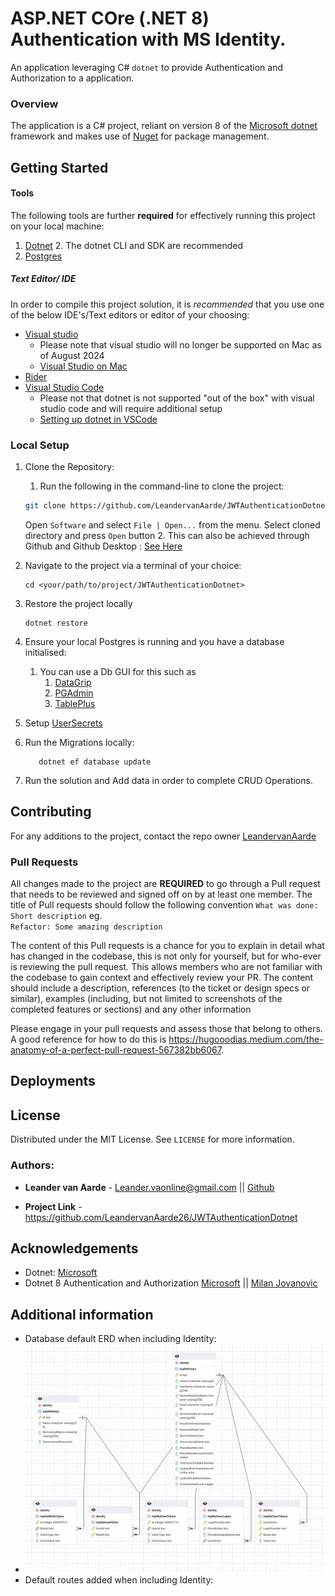 
# ASP.NET COre (.NET 8) Authentication with MS Identity. 


An application leveraging C# `dotnet` to provide Authentication and Authorization to a application. 

### Overview
The application is a C# project, reliant on version 8 of the [Microsoft dotnet](https://dotnet.microsoft.com/) framework and makes use of [Nuget](https://www.nuget.org/) for package management.

## Getting Started
#### Tools
The following tools are further **required** for effectively running this project on your local machine:
1. [Dotnet](https://dotnet.microsoft.com/)
   2. The dotnet CLI and SDK are recommended
2. [Postgres](https://www.postgresql.org/)

##### **Text Editor/ IDE**
In order to compile this project solution, it is *recommended* that you use one of the below IDE's/Text editors or editor of your choosing:
- [Visual studio](https://visualstudio.microsoft.com/)
   - Please note that visual studio will no longer be supported on Mac as of August 2024
   - [Visual Studio on Mac](https://visualstudiomagazine.com/articles/2023/08/30/vs-for-mac-retirement.aspx)
- [Rider](https://www.jetbrains.com/rider/)
- [Visual Studio Code](https://code.visualstudio.com/)
   - Please not that dotnet is not supported "out of the box" with visual studio code and will require additional setup
   - [Setting up dotnet in VSCode](https://code.visualstudio.com/docs/languages/dotnet)

### Local Setup
1. Clone the Repository:
   1. Run the following in the command-line to clone the project:
   ```sh
   git clone https://github.com/LeandervanAarde/JWTAuthenticationDotnet.git
   ```
   Open `Software` and select `File | Open...` from the menu. Select cloned directory and press `Open` button
   2. This can also be achieved through Github and Github Desktop : [See Here](https://docs.github.com/en/repositories/creating-and-managing-repositories/cloning-a-repository)

2. Navigate to the project via a terminal of your choice:
   ```shell
   cd <your/path/to/project/JWTAuthenticationDotnet> 
   ```
3. Restore the project locally
   ```shell
   dotnet restore 
   ```
4. Ensure your local Postgres is running and you have a database initialised:
   1. You can use a Db GUI for this such as 
      1. [DataGrip](https://www.jetbrains.com/datagrip/)
      2. [PGAdmin](https://www.pgadmin.org/)
      3. [TablePlus](https://tableplus.com/)
5. Setup [UserSecrets](https://developers.redhat.com/articles/2024/01/11/connect-dotnet-app-external-postgresql-database)

5. Run the Migrations locally: 
   ```shell
      dotnet ef database update
   ```
6. Run the solution and Add data in order to complete CRUD Operations.

## Contributing
For any additions to the project, contact the repo owner [LeandervanAarde](mailto:Leander.vaonline@gmail.com)

### Pull Requests
All changes made to the project are **REQUIRED** to go through a Pull request that needs to be reviewed and signed off on by at least one member.
The title of Pull requests should follow the following convention `What was done: Short description` eg. </br>
`Refactor: Some amazing description`

The content of this Pull requests is a chance for you to explain in detail what has changed in the codebase, this is not only for yourself, but for who-ever is reviewing the pull request.
This allows members who are not familiar with the codebase to gain context and effectively review your PR.
The content should include a description, references (to the ticket or design specs or similar), examples (including, but not limited to screenshots of the completed features or sections) and any other information

Please engage in your pull requests and assess those that belong to others. A good reference for how to do this is https://hugooodias.medium.com/the-anatomy-of-a-perfect-pull-request-567382bb6067.

## Deployments

## License
Distributed under the MIT License. See `LICENSE` for more information.
### Authors:
* **Leander van Aarde** - [Leander.vaonline@gmail.com](mailto:Leander.vaonline@gmail.com) || [Github](https://github.com/LeandervanAarde26)

* **Project Link** - https://github.com/LeandervanAarde26/JWTAuthenticationDotnet

## Acknowledgements
- Dotnet: [Microsoft](https://learn.microsoft.com/en-us/aspnet/core/?view=aspnetcore-8.0&WT.mc_id=dotnet-35129-website)
- Dotnet 8 Authentication and Authorization [Microsoft](https://devblogs.microsoft.com/dotnet/whats-new-with-identity-in-dotnet-8/) || [Milan Jovanovic](https://www.youtube.com/watch?v=S0RSsHKiD6Y)

## Additional information
- Database default ERD when including Identity:
- ![ERD](JWTAuthenticationDotnet/images/ERD.png?raw=true "ERD")
- Default routes added when including Identity:




